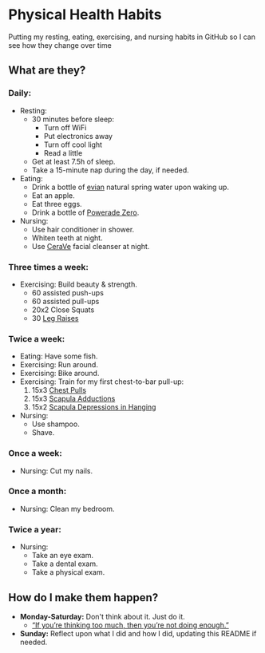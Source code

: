 # Physical Health Habits
Putting my resting, eating, exercising, and nursing habits in GitHub so I can see how they change over time

## What are they?

### Daily:
- Resting:
  - 30 minutes before sleep:
    - Turn off WiFi
    - Put electronics away
    - Turn off cool light
    - Read a little
  - Get at least 7.5h of sleep.
  - Take a 15-minute nap during the day, if needed.
- Eating:
  - Drink a bottle of [evian](https://www.evian.com/en_us) natural spring water upon waking up.
  - Eat an apple.
  - Eat three eggs.
  - Drink a bottle of [Powerade Zero](https://www.powerade.com/products/powerade-zero).
- Nursing:
  - Use hair conditioner in shower.
  - Whiten teeth at night.
  - Use [CeraVe](https://www.cerave.com/skincare/cleansers/facial-cleansers) facial cleanser at night.

### Three times a week:
- Exercising: Build beauty & strength.
  - 60 assisted push-ups
  - 60 assisted pull-ups
  - 20x2 Close Squats
  - 30 [Leg Raises](https://www.youtube.com/watch?v=tzfu4euI2Jw&t=369s)

### Twice a week:
- Eating: Have some fish.
- Exercising: Run around.
- Exercising: Bike around.
- Exercising: Train for my first chest-to-bar pull-up:
  1. 15x3 [Chest Pulls](https://youtu.be/644NJ6tA7JE?si=GvBM1B5fwheO02Ig&t=18)
  2. 15x3 [Scapula Adductions](https://youtu.be/644NJ6tA7JE?si=umgfYVmGDbu2kuGk&t=83)
  3. 15x2 [Scapula Depressions in Hanging](https://www.youtube.com/watch?v=644NJ6tA7JE&t=132s)
- Nursing:
  - Use shampoo.
  - Shave.

### Once a week:
- Nursing: Cut my nails.
  
### Once a month:
- Nursing: Clean my bedroom.

### Twice a year:
- Nursing:
  - Take an eye exam.
  - Take a dental exam.
  - Take a physical exam.

## How do I make them happen?
- **Monday-Saturday:** Don't think about it. Just do it.
  - [“If you’re thinking too much, then you’re not doing enough.”](https://youtu.be/34vRhK6Imw0?si=AS--S1e0fSXAdT7Y)
- **Sunday:** Reflect upon what I did and how I did, updating this README if needed.
